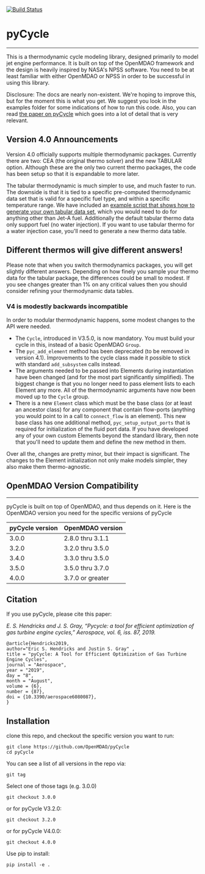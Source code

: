 [![Build Status](https://travis-ci.org/OpenMDAO/pyCycle.svg?branch=master)](https://travis-ci.org/OpenMDAO/pyCycle)

# pyCycle
--------------

This is a thermodynamic cycle modeling library, designed primarily to model jet engine performance. 
It is built on top of the OpenMDAO framework and the design is heavily inspired by NASA's NPSS software.
You need to be at least familiar with either OpenMDAO or NPSS in order to be successful in using this library. 

Disclosure: The docs are nearly non-existent. We're hoping to improve this, but for the moment this is what you get. 
We suggest you look in the examples folder for some indications of how to run this code. 
Also, you can read [the paper on pyCycle](https://www.mdpi.com/2226-4310/6/8/87/pdf) which goes into a lot of detail that is very relevant. 


## Version 4.0 Announcements
Version 4.0 officially supports multiple thermodynamic packages. 
Currently there are two: CEA (the original thermo solver) and the new TABULAR option. 
Although these are the only two current thermo packages, the code has been setup so that it is expandable to more later. 

The tabular thermodynamic is much simpler to use, and much faster to run. 
The downside is that it is tied to a specific pre-computed thermodynamic data set that is valid for a specific fuel type, and within a specific temperature range. 
We have included an [example script that shows how to generate your own tabular data set](example_cycles/tab_thermo_data_generator.py), which you would need to do for anything other than Jet-A fuel. 
Additionally the default tabular thermo data only support fuel (no water injection). 
If you want to use tabular thermo for a water injection case, you'll need to generate a new thermo data table. 

## Different thermos will give different answers!
Please note that when you switch thermodynamics packages, you will get slightly different answers. 
Depending on how finely you sample your thermo data for the tabular package, the differences could be small to modest. 
If you see changes greater than 1% on any critical values then you should consider refining your thermodynamic data tables. 

### V4 is modestly backwards incompatible 
In order to modular thermodynamic happens, some modest changes to the API were needed. 

- The `Cycle`, introduced in V3.5.0, is now mandatory. You must build your cycle in this, instead of a basic OpenMDAO `Group`. 
- The `pyc_add_element` method has been deprecated (to be removed in version 4.1). 
  Improvements to the cycle class made it possible to stick with standard `add_subsystem` calls instead. 
- The arguments needed to be passed into Elements during instantiation have been changed (and for the most part significantly simplified). 
  The biggest change is that you no longer need to pass element lists to each Element any more. All of the thermodynamic arguments have now been moved up to the `Cycle` group. 
- There is a new `Element` class which must be the base class (or at least an ancestor class) for any component that contain flow-ports (anything you would point to in a call to `connect_flow` is an element). 
  This new base class has one additional method, `pyc_setup_output_ports` that is required for initialization of the fluid port data. 
  If you have developed any of your own custom Elements beyond the standard library, then note that you'll need to update them and define the new method in them. 


Over all the, changes are pretty minor, but their impact is significant. 
The changes to the Element initialization not only make models simpler, 
they also make them thermo-agnostic. 


## OpenMDAO Version Compatibility
----------------------------------
pyCycle is built on top of OpenMDAO, and thus depends on it. 
Here is the OpenMDAO version you need for the specific versions of pyCycle

| pyCycle version  | OpenMDAO version  |
| -----------------| ----------------  |
| 3.0.0            | 2.8.0 thru 3.1.1  |
| 3.2.0            | 3.2.0 thru 3.5.0  |
| 3.4.0            | 3.3.0 thru 3.5.0  |
| 3.5.0            | 3.5.0 thru 3.7.0  |
| 4.0.0            | 3.7.0 or greater  |


## Citation

If you use pyCycle, please cite this paper: 

*E. S. Hendricks and J. S. Gray, “Pycycle: a tool for efficient optimization of gas turbine engine cycles,” Aerospace, vol. 6, iss. 87, 2019.*

    @article{Hendricks2019, 
    author="Eric S. Hendricks and Justin S. Gray" , 
    title = "pyCycle: A Tool for Efficient Optimization of Gas Turbine Engine Cycles", 
    journal = "Aerospace", 
    year = "2019", 
    day = "8", 
    month = "August",
    volume = {6},  
    number = {87},
    doi = {10.3390/aerospace6080087},
    }

## Installation 

clone this repo, and checkout the specific version you want to run: 

    git clone https://github.com/OpenMDAO/pyCycle
    cd pyCycle

You can see a list of all versions in the repo via: 

    git tag

Select one of those tags (e.g. 3.0.0)

    git checkout 3.0.0

or for pyCycle V3.2.0: 

    git checkout 3.2.0

or for pyCycle V4.0.0: 

    git checkout 4.0.0

Use pip to install: 

    pip install -e .